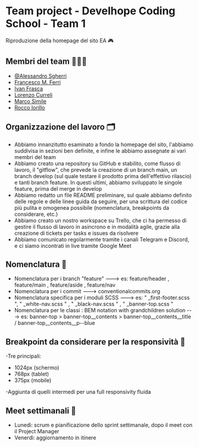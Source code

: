 # Team project - Develhope Coding School - Team 1 
Riproduzione della homepage del sito EA 🎮


## Membri del team 👨🏻‍💻

- [@Alessandro Sgherri](https://github.com/AlexSgherri)
- [Francesco M. Ferri](https://github.com/Francxmf)
- [Ivan Frasca](https://github.com/Ivanfras98)
- [Lorenzo Curreli](https://github.com/loricurreli)
- [Marco Simile](https://github.com/msimile)
- [Rocco Iorillo](https://github.com/riorillo)

## Organizzazione del lavoro 🗂 

- Abbiamo innanzitutto esaminato a fondo la homepage del sito, l'abbiamo suddivisa in sezioni ben definite, e infine le abbiamo assegnate ai vari membri del team
- Abbiamo creato una repository su GitHub e stabilito, come flusso di lavoro, il "gitflow", che prevede la creazione di un branch main, un branch develop (sul quale testare il prodotto prima dell'effettivo rilascio) e tanti branch feature. In questi ultimi, abbiamo sviluppato le singole feature, prima del merge in develop
- Abbiamo redatto un file README preliminare, sul quale abbiamo definito delle regole e delle linee guida da seguire, per una scrittura del codice più pulita e omogenea possibile (nomenclatura, breakpoints da considerare, etc.)
- Abbiamo creato un nostro workspace su Trello, che ci ha permesso di gestire il flusso di lavoro in asincrono e in modalità agile, grazie alla creazione di tickets per tasks e issues da risolvere
- Abbiamo comunicato regolarmente tramite i canali Telegram e Discord, e ci siamo incontrati in live tramite Google Meet

## Nomenclatura 📝

- Nomenclatura per i branch "feature" ---> es: feature/header , feature/main , feature/aside , feature/nav
- Nomenclatura per i commit --->  conventionalcommits.org
- Nomenclatura specifica per i moduli SCSS ---> es: " _first-footer.scss ", " _white-nav.scss " , " _black-nav.scss " , " _banner-top.scss "
- Nomenclatura per le classi : BEM notation with grandchildren solution ---> es: banner-top > banner-top__contents > banner-top__contents__title / banner-top__contents__p--blue

## Breakpoint da considerare per la responsività 📌

-Tre principali:

- 1024px (schermo)
- 768px (tablet)
- 375px (mobile)

-Aggiunta di quelli intermedi per una full responsivity fluida

## Meet settimanali 📅

- Lunedì: scrum e pianificazione dello sprint settimanale, dopo il meet con il Project Manager
- Venerdì: aggiornamento in itinere
